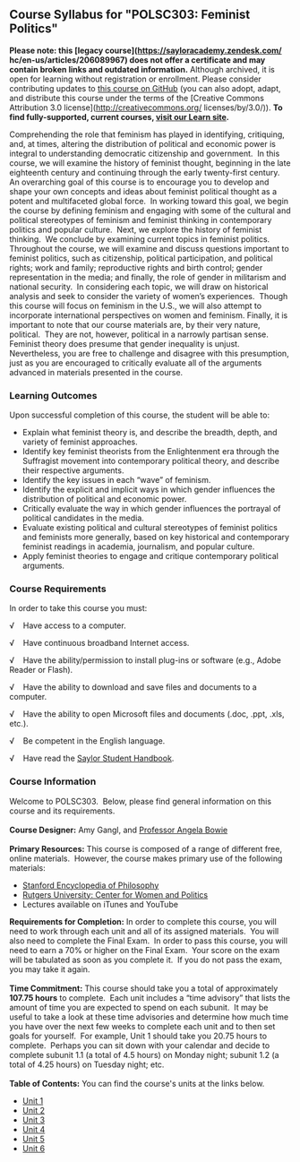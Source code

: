 Course Syllabus for "POLSC303: Feminist Politics"
-------------------------------------------------

**Please note: this [legacy course](https://sayloracademy.zendesk.com/
hc/en-us/articles/206089967) does not offer a certificate and may contain 
broken links and outdated information.** Although archived, it is open 
for learning without registration or enrollment. Please consider contributing 
updates to [this course on GitHub](https://github.com/saylordotorg/course_polsc303) 
(you can also adopt, adapt, and distribute this course under the terms of 
the [Creative Commons Attribution 3.0 license](http://creativecommons.org/
licenses/by/3.0/)). **To find fully-supported, current courses, [visit our 
Learn site](https://learn.saylor.org).**

Comprehending the role that feminism has played in identifying,
critiquing, and, at times, altering the distribution of political and
economic power is integral to understanding democratic citizenship and
government.  In this course, we will examine the history of feminist
thought, beginning in the late eighteenth century and continuing through
the early twenty-first century.  An overarching goal of this course is
to encourage you to develop and shape your own concepts and ideas about
feminist political thought as a potent and multifaceted global force. 
In working toward this goal, we begin the course by defining feminism
and engaging with some of the cultural and political stereotypes of
feminism and feminist thinking in contemporary politics and popular
culture.  Next, we explore the history of feminist thinking.  We
conclude by examining current topics in feminist politics. Throughout
the course, we will examine and discuss questions important to feminist
politics, such as citizenship, political participation, and political
rights; work and family; reproductive rights and birth control; gender
representation in the media; and finally, the role of gender in
militarism and national security.  In considering each topic, we will
draw on historical analysis and seek to consider the variety of women’s
experiences.  Though this course will focus on feminism in the U.S., we
will also attempt to incorporate international perspectives on women and
feminism. Finally, it is important to note that our course materials
are, by their very nature, political.  They are not, however, political
in a narrowly partisan sense.  Feminist theory does presume that gender
inequality is unjust.  Nevertheless, you are free to challenge and
disagree with this presumption, just as you are encouraged to critically
evaluate all of the arguments advanced in materials presented in the
course.

### Learning Outcomes

Upon successful completion of this course, the student will be able to:

-   Explain what feminist theory is, and describe the breadth, depth,
    and variety of feminist approaches.
-   Identify key feminist theorists from the Enlightenment era through
    the Suffragist movement into contemporary political theory, and
    describe their respective arguments.
-   Identify the key issues in each “wave” of feminism.
-   Identify the explicit and implicit ways in which gender influences
    the distribution of political and economic power.
-   Critically evaluate the way in which gender influences the portrayal
    of political candidates in the media.
-   Evaluate existing political and cultural stereotypes of feminist
    politics and feminists more generally, based on key historical and
    contemporary feminist readings in academia, journalism, and popular
    culture.
-   Apply feminist theories to engage and critique contemporary
    political arguments.

### Course Requirements

In order to take this course you must:  
  
 √    Have access to a computer.  
  
 √    Have continuous broadband Internet access.  
  
 √    Have the ability/permission to install plug-ins or software (e.g.,
Adobe Reader or Flash).  
  
 √    Have the ability to download and save files and documents to a
computer.  
  
 √    Have the ability to open Microsoft files and documents (.doc,
.ppt, .xls, etc.).  
  
 √    Be competent in the English language.  
  
 √    Have read the [Saylor Student
Handbook](http://www.saylor.org/site/wp-content/uploads/2012/05/Saylor-StudentHandbook.pdf).

### Course Information

Welcome to POLSC303.  Below, please find general information on this
course and its requirements.  
    
 **Course Designer:** Amy Gangl, and [Professor Angela
Bowie](http://www.saylor.org/faculty-a-g/#ProfessorAngelaBowie)  
    
 **Primary Resources:** This course is composed of a range of different
free, online materials.  However, the course makes primary use of the
following materials:  

-   [Stanford Encyclopedia of
    Philosophy](http://plato.stanford.edu/contents.html)
-   [Rutgers University: Center for Women and
    Politics](http://www.cawp.rutgers.edu/research/topics/impact.php#ImpactOverview)
-   Lectures available on iTunes and YouTube

**Requirements for Completion:** In order to complete this course, you
will need to work through each unit and all of its assigned materials. 
You will also need to complete the Final Exam.  In order to pass this
course, you will need to earn a 70% or higher on the Final Exam.  Your
score on the exam will be tabulated as soon as you complete it.  If you
do not pass the exam, you may take it again.  
    
 **Time Commitment:** This course should take you a total of
approximately **107.75 hours** to complete.  Each unit includes a “time
advisory” that lists the amount of time you are expected to spend on
each subunit.  It may be useful to take a look at these time advisories
and determine how much time you have over the next few weeks to complete
each unit and to then set goals for yourself.  For example, Unit 1
should take you 20.75 hours to complete.  Perhaps you can sit down with
your calendar and decide to complete subunit 1.1 (a total of 4.5 hours)
on Monday night; subunit 1.2 (a total of 4.25 hours) on Tuesday night;
etc.  
    
**Table of Contents:** You can find the course's units at the links below.

- [Unit 1](https://legacy.saylor.org/polsc303/Unit01/)
- [Unit 2](https://legacy.saylor.org/polsc303/Unit02/)
- [Unit 3](https://legacy.saylor.org/polsc303/Unit03/)
- [Unit 4](https://legacy.saylor.org/polsc303/Unit04/)
- [Unit 5](https://legacy.saylor.org/polsc303/Unit05/)
- [Unit 6](https://legacy.saylor.org/polsc303/Unit06/)
